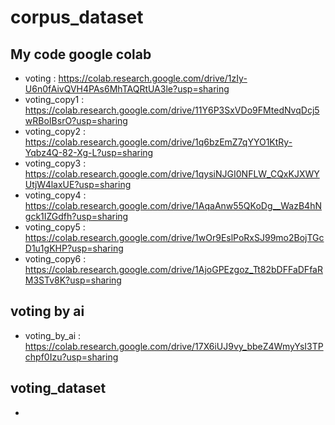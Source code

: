 # corpus_dataset

## My code google colab
- voting : https://colab.research.google.com/drive/1zIy-U6n0fAivQVH4PAs6MhTAQRtUA3le?usp=sharing
- voting_copy1 : https://colab.research.google.com/drive/11Y6P3SxVDo9FMtedNvqDcj5wRBoIBsrO?usp=sharing
- voting_copy2 : https://colab.research.google.com/drive/1q6bzEmZ7qYYO1KtRy-Yqbz4Q-82-Xg-L?usp=sharing
- voting_copy3 : https://colab.research.google.com/drive/1qysiNJGI0NFLW_CQxKJXWYUtjW4laxUE?usp=sharing
- voting_copy4 : https://colab.research.google.com/drive/1AqaAnw55QKoDg__WazB4hNgck1IZGdfh?usp=sharing
- voting_copy5 : https://colab.research.google.com/drive/1wOr9EslPoRxSJ99mo2BojTGcD1u1gKHP?usp=sharing
- voting_copy6 : https://colab.research.google.com/drive/1AjoGPEzgoz_Tt82bDFFaDFfaRM3STv8K?usp=sharing


## voting by ai
- voting_by_ai : https://colab.research.google.com/drive/17X6iUJ9vy_bbeZ4WmyYsI3TPchpf0Izu?usp=sharing



## voting_dataset
- 